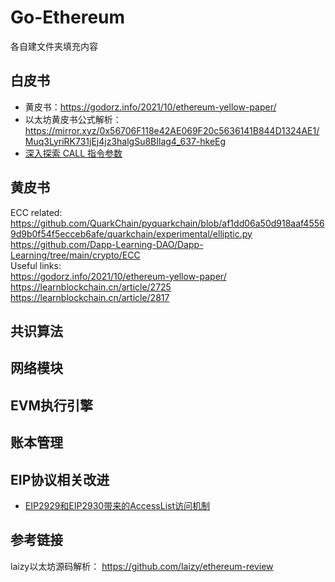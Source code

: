 #  Go-Ethereum

各自建文件夹填充内容
## 白皮书

- 黄皮书：https://godorz.info/2021/10/ethereum-yellow-paper/
- 以太坊黄皮书公式解析： https://mirror.xyz/0x56706F118e42AE069F20c5636141B844D1324AE1/Muq3LyriRK731jEj4jz3halgSu8BIlag4_637-hkeEg
- [深入探索 CALL 指令参数](https://godorz.info/2021/10/dive-into-call-param0/)

## 黄皮书
ECC related:\
https://github.com/QuarkChain/pyquarkchain/blob/af1dd06a50d918aaf45569d9b0f54f5ecceb6afe/quarkchain/experimental/elliptic.py \
https://github.com/Dapp-Learning-DAO/Dapp-Learning/tree/main/crypto/ECC \
Useful links:\
https://godorz.info/2021/10/ethereum-yellow-paper/ \
https://learnblockchain.cn/article/2725 \
https://learnblockchain.cn/article/2817

## 共识算法

## 网络模块

## EVM执行引擎

## 账本管理

## EIP协议相关改进
- [EIP2929和EIP2930带来的AccessList访问机制](EIP/accesslist.md)


## 参考链接
laizy以太坊源码解析： https://github.com/laizy/ethereum-review
